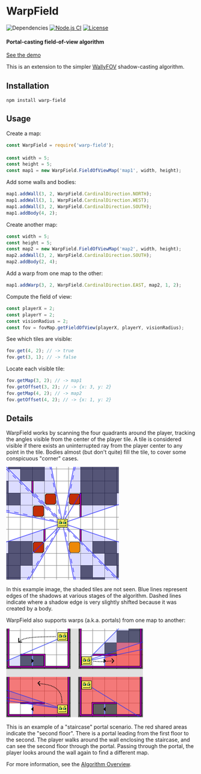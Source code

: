# WarpField

![Dependencies](https://img.shields.io/badge/dependencies-1-green.svg)
[![Node.js CI](https://github.com/sbj42/warp-field/workflows/Node.js%20CI/badge.svg)](https://github.com/sbj42/warp-field/actions?query=workflow%3A%22Node.js+CI%22)
[![License](https://img.shields.io/github/license/sbj42/warp-field.svg)](https://github.com/sbj42/warp-field)

#### Portal-casting field-of-view algorithm

[See the demo](https://sbj42.github.io/projects/warp-field-demo/www/)

This is an extension to the simpler [WallyFOV](https://github.com/sbj42/warp-field) shadow-casting algorithm.

## Installation

~~~
npm install warp-field
~~~

## Usage

Create a map:
```js
const WarpField = require('warp-field');

const width = 5;
const height = 5;
const map1 = new WarpField.FieldOfViewMap('map1', width, height);
```

Add some walls and bodies:
```js
map1.addWall(3, 2, WarpField.CardinalDirection.NORTH);
map1.addWall(3, 1, WarpField.CardinalDirection.WEST);
map1.addWall(3, 2, WarpField.CardinalDirection.SOUTH);
map1.addBody(4, 2);
```

Create another map:
```js
const width = 5;
const height = 5;
const map2 = new WarpField.FieldOfViewMap('map2', width, height);
map2.addWall(3, 2, WarpField.CardinalDirection.SOUTH);
map2.addBody(2, 4);
```

Add a warp from one map to the other:
```js
map1.addWarp(3, 2, WarpField.CardinalDirection.EAST, map2, 1, 2);
```

Compute the field of view:
```js
const playerX = 2;
const playerY = 2;
const visionRadius = 2;
const fov = fovMap.getFieldOfView(playerX, playerY, visionRadius);
```

See which tiles are visible:
```js
fov.get(4, 2); // -> true
fov.get(3, 1); // -> false
```

Locate each visible tile:
```js
fov.getMap(3, 2); // -> map1
fov.getOffset(3, 2); // -> {x: 3, y: 2}
fov.getMap(4, 2); // -> map2
fov.getOffset(4, 2); // -> {x: 1, y: 2}
```

## Details

WarpField works by scanning the four quadrants around the player, tracking the angles visible from the center of the player tile.  A tile is considered visible if there exists an uninterrupted ray from the player center to any point in the tile.  Bodies almost (but don't quite) fill the tile, to cover some conspicuous "corner" cases.

![Example Image](https://raw.githubusercontent.com/sbj42/warp-field/master/doc/fov-example4.png)

In this example image, the shaded tiles are not seen.  Blue lines represent edges of the shadows at various stages of the algorithm.  Dashed lines indicate where a shadow edge is very slightly shifted because it was created by a body.

WarpField also supports warps (a.k.a. portals) from one map to another:

![Example Image](https://raw.githubusercontent.com/sbj42/warp-field/master/doc/fov-usage-example1.png)

This is an example of a "staircase" portal scenario.  The red shared areas indicate the "second floor".  There is a portal leading from the first floor to the second.  The player walks around the wall enclosing the staircase, and can see the second floor through the portal.  Passing through the portal, the player looks around the wall again to find a different map.

For more information, see the [Algorithm Overview](https://github.com/sbj42/warp-field/wiki/Algorithm-Overview).
